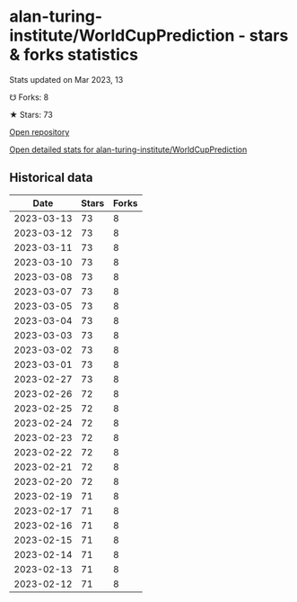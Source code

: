 # alan-turing-institute/WorldCupPrediction - stars & forks statistics

Stats updated on Mar 2023, 13

☋ Forks: 8

★ Stars: 73

[Open repository](https://github.com/alan-turing-institute/WorldCupPrediction)

[Open detailed stats for alan-turing-institute/WorldCupPrediction](https://reviewgithub.com/rep/alan-turing-institute/WorldCupPrediction)

## Historical data
| Date | Stars | Forks |
|------|-------|-------|
| 2023-03-13 | 73 | 8 | 
| 2023-03-12 | 73 | 8 | 
| 2023-03-11 | 73 | 8 | 
| 2023-03-10 | 73 | 8 | 
| 2023-03-08 | 73 | 8 | 
| 2023-03-07 | 73 | 8 | 
| 2023-03-05 | 73 | 8 | 
| 2023-03-04 | 73 | 8 | 
| 2023-03-03 | 73 | 8 | 
| 2023-03-02 | 73 | 8 | 
| 2023-03-01 | 73 | 8 | 
| 2023-02-27 | 73 | 8 | 
| 2023-02-26 | 72 | 8 | 
| 2023-02-25 | 72 | 8 | 
| 2023-02-24 | 72 | 8 | 
| 2023-02-23 | 72 | 8 | 
| 2023-02-22 | 72 | 8 | 
| 2023-02-21 | 72 | 8 | 
| 2023-02-20 | 72 | 8 | 
| 2023-02-19 | 71 | 8 | 
| 2023-02-17 | 71 | 8 | 
| 2023-02-16 | 71 | 8 | 
| 2023-02-15 | 71 | 8 | 
| 2023-02-14 | 71 | 8 | 
| 2023-02-13 | 71 | 8 | 
| 2023-02-12 | 71 | 8 | 

